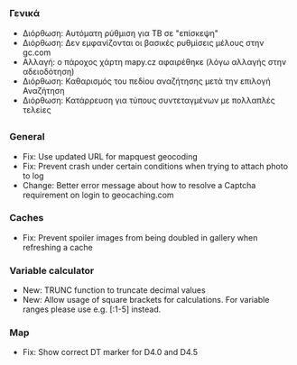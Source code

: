 ##

### Γενικά
- Διόρθωση: Αυτόματη ρύθμιση για ΤΒ σε "επίσκεψη"
- Διόρθωση: Δεν εμφανίζονται οι βασικές ρυθμίσεις μέλους στην gc.com
- Αλλαγή: ο πάροχος χάρτη mapy.cz αφαιρέθηκε (λόγω αλλαγής στην αδειοδότηση)
- Διόρθωση: Καθαρισμός του πεδίου αναζήτησης μετά την επιλογή Αναζήτηση
- Διόρθωση: Κατάρρευση για τύπους συντεταγμένων με πολλαπλές τελείες

##

### General
- Fix: Use updated URL for mapquest geocoding
- Fix: Prevent crash under certain conditions when trying to attach photo to log
- Change: Better error message about how to resolve a Captcha requirement on login to geocaching.com

### Caches
- Fix: Prevent spoiler images from being doubled in gallery when refreshing a cache

### Variable calculator
- New: TRUNC function to truncate decimal values
- New: Allow usage of square brackets for calculations. For variable ranges please use e.g. \[:1-5\] instead.

### Map
- Fix: Show correct DT marker for D4.0 and D4.5
